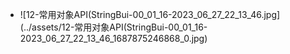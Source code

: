- ![12-常用对象API(StringBui-00_01_16-2023_06_27_22_13_46.jpg](../assets/12-常用对象API(StringBui-00_01_16-2023_06_27_22_13_46_1687875246868_0.jpg)